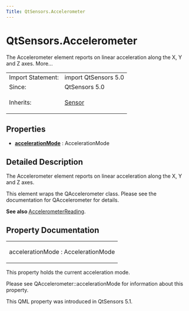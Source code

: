 ```yaml
---
Title: QtSensors.Accelerometer
---
```


# QtSensors.Accelerometer

<span class="subtitle"></span>
<!-- $$$Accelerometer-brief -->
<p>The Accelerometer element reports on linear acceleration along the X, Y and Z axes. More...</p>
<!-- @@@Accelerometer -->
<table class="alignedsummary">
<tr><td class="memItemLeft rightAlign topAlign"> Import Statement:</td><td class="memItemRight bottomAlign"> import QtSensors 5.0</td></tr><tr><td class="memItemLeft rightAlign topAlign"> Since:</td><td class="memItemRight bottomAlign">  QtSensors 5.0</td></tr><tr><td class="memItemLeft rightAlign topAlign"> Inherits:</td><td class="memItemRight bottomAlign"> <p><a href="QtSensors.Sensor.md">Sensor</a></p>
</td></tr></table><ul>
</ul>
<h2 id="properties">Properties</h2>
<ul>
<li class="fn"><b><b><a href="#accelerationMode-prop">accelerationMode</a></b></b> : AccelerationMode</li>
</ul>
<!-- $$$Accelerometer-description -->
<h2 id="details">Detailed Description</h2>
</p>
<p>The Accelerometer element reports on linear acceleration along the X, Y and Z axes.</p>
<p>This element wraps the QAccelerometer class. Please see the documentation for QAccelerometer for details.</p>
<p><b>See also </b><a href="QtSensors.AccelerometerReading.md">AccelerometerReading</a>.</p>
<!-- @@@Accelerometer -->
<h2>Property Documentation</h2>
<!-- $$$accelerationMode -->
<table class="qmlname"><tr valign="top" id="accelerationMode-prop"><td class="tblQmlPropNode"><p><span class="name">accelerationMode</span> : <span class="type">AccelerationMode</span></p></td></tr></table><p>This property holds the current acceleration mode.</p>
<p>Please see QAccelerometer::accelerationMode for information about this property.</p>
<p>This QML property was introduced in  QtSensors 5.1.</p>
<!-- @@@accelerationMode -->
<br/>
